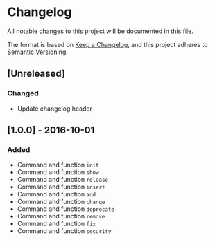 # Changelog
All notable changes to this project will be documented in this file.

The format is based on [Keep a Changelog](https://keepachangelog.com/en/1.0.0/),
and this project adheres to [Semantic Versioning](https://semver.org/spec/v2.0.0.html).

## [Unreleased]

### Changed
- Update changelog header

## [1.0.0] - 2016-10-01

### Added
- Command and function `init`
- Command and function `show`
- Command and function `release`
- Command and function `insert`
- Command and function `add`
- Command and function `change`
- Command and function `deprecate`
- Command and function `remove`
- Command and function `fix`
- Command and function `security`
